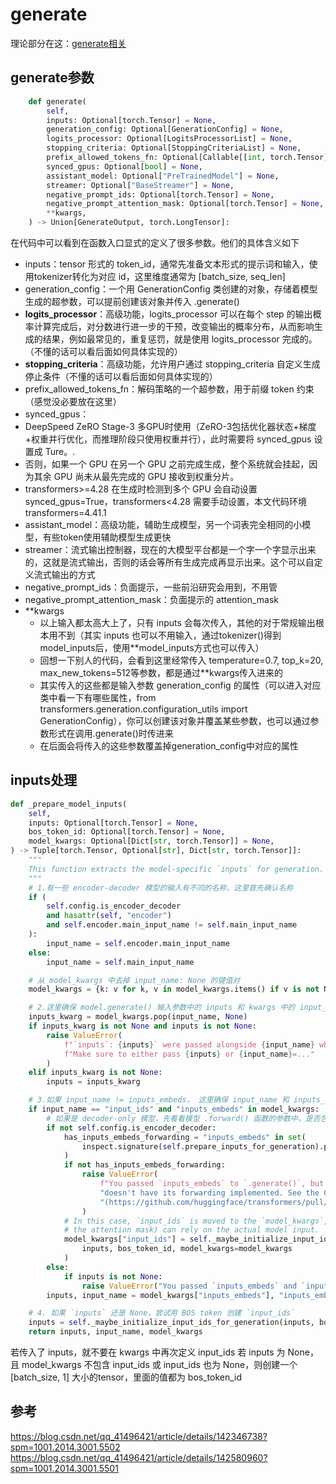 # generate

理论部分在这：[generate相关](../../LLM/inference/generate相关.md)
## generate参数
```python
    def generate(
        self,
        inputs: Optional[torch.Tensor] = None,
        generation_config: Optional[GenerationConfig] = None,
        logits_processor: Optional[LogitsProcessorList] = None,
        stopping_criteria: Optional[StoppingCriteriaList] = None,
        prefix_allowed_tokens_fn: Optional[Callable[[int, torch.Tensor], List[int]]] = None,
        synced_gpus: Optional[bool] = None,
        assistant_model: Optional["PreTrainedModel"] = None,
        streamer: Optional["BaseStreamer"] = None,
        negative_prompt_ids: Optional[torch.Tensor] = None,
        negative_prompt_attention_mask: Optional[torch.Tensor] = None,
        **kwargs,
    ) -> Union[GenerateOutput, torch.LongTensor]:

```
在代码中可以看到在函数入口显式的定义了很多参数。他们的具体含义如下

- inputs：tensor 形式的 token_id，通常先准备文本形式的提示词和输入，使用tokenizer转化为对应 id，这里维度通常为 [batch_size, seq_len]
- generation_config：一个用 GenerationConfig 类创建的对象，存储着模型生成的超参数，可以提前创建该对象并传入 .generate()
- **logits_processor**：高级功能，logits_processor 可以在每个 step 的输出概率计算完成后，对分数进行进一步的干预，改变输出的概率分布，从而影响生成的结果，例如最常见的，重复惩罚，就是使用 logits_processor 完成的。（不懂的话可以看后面如何具体实现的）
- **stopping_criteria**：高级功能，允许用户通过 stopping_criteria 自定义生成停止条件（不懂的话可以看后面如何具体实现的）
- prefix_allowed_tokens_fn：解码策略的一个超参数，用于前缀 token 约束（感觉没必要放在这里）
- synced_gpus：
- DeepSpeed ZeRO Stage-3 多GPU时使用（ZeRO-3包括优化器状态+梯度+权重并行优化，而推理阶段只使用权重并行），此时需要将 synced_gpus 设置成 Ture。.
- 否则，如果一个 GPU 在另一个 GPU 之前完成生成，整个系统就会挂起，因为其余 GPU 尚未从最先完成的 GPU 接收到权重分片。
- transformers>=4.28 在生成时检测到多个 GPU 会自动设置 synced_gpus=True，transformers<4.28 需要手动设置，本文代码环境transformers=4.41.1
- assistant_model：高级功能，辅助生成模型，另一个词表完全相同的小模型，有些token使用辅助模型生成更快
- streamer：流式输出控制器，现在的大模型平台都是一个字一个字显示出来的，这就是流式输出，否则的话会等所有生成完成再显示出来。这个可以自定义流式输出的方式
- negative_prompt_ids：负面提示，一些前沿研究会用到，不用管
- negative_prompt_attention_mask：负面提示的 attention_mask
- **kwargs
	- 以上输入都太高大上了，只有 inputs 会每次传入，其他的对于常规输出根本用不到（其实 inputs 也可以不用输入，通过tokenizer()得到model_inputs后，使用**model_inputs方式也可以传入）
	- 回想一下别人的代码，会看到这里经常传入 temperature=0.7, top_k=20, max_new_tokens=512等参数，都是通过**kwargs传入进来的
	- 其实传入的这些都是输入参数 generation_config 的属性（可以进入对应类中看一下有哪些属性，from transformers.generation.configuration_utils import GenerationConfig），你可以创建该对象并覆盖某些参数，也可以通过参数形式在调用.generate()时传进来
	- 在后面会将传入的这些参数覆盖掉generation_config中对应的属性

## inputs处理
```python
def _prepare_model_inputs(
    self,
    inputs: Optional[torch.Tensor] = None,
    bos_token_id: Optional[torch.Tensor] = None,
    model_kwargs: Optional[Dict[str, torch.Tensor]] = None,
) -> Tuple[torch.Tensor, Optional[str], Dict[str, torch.Tensor]]:
    """
    This function extracts the model-specific `inputs` for generation.
    """
    # 1.有一些 encoder-decoder 模型的输入有不同的名称，这里首先确认名称
    if (
        self.config.is_encoder_decoder
        and hasattr(self, "encoder")
        and self.encoder.main_input_name != self.main_input_name
    ):
        input_name = self.encoder.main_input_name
    else:
        input_name = self.main_input_name

    # 从 model_kwargs 中去掉 input_name: None 的键值对
    model_kwargs = {k: v for k, v in model_kwargs.items() if v is not None or k != input_name}

    # 2.这里确保 model.generate() 输入参数中的 inputs 和 kwargs 中的 input_name 只输入一个
    inputs_kwarg = model_kwargs.pop(input_name, None)
    if inputs_kwarg is not None and inputs is not None:
        raise ValueError(
            f"`inputs`: {inputs}` were passed alongside {input_name} which is not allowed. "
            f"Make sure to either pass {inputs} or {input_name}=..."
        )
    elif inputs_kwarg is not None:
        inputs = inputs_kwarg

    # 3.如果 input_name != inputs_embeds， 这里确保 input_name 和 inputs_embeds 只输入一个
    if input_name == "input_ids" and "inputs_embeds" in model_kwargs:
        # 如果是 decoder-only 模型，先看看模型 .forward() 函数的参数中，是否包含 inputs_embeds，如果不包含就弹出异常
        if not self.config.is_encoder_decoder:
            has_inputs_embeds_forwarding = "inputs_embeds" in set(
                inspect.signature(self.prepare_inputs_for_generation).parameters.keys()
            )
            if not has_inputs_embeds_forwarding:
                raise ValueError(
                    f"You passed `inputs_embeds` to `.generate()`, but the model class {self.__class__.__name__} "
                    "doesn't have its forwarding implemented. See the GPT2 implementation for an example "
                    "(https://github.com/huggingface/transformers/pull/21405), and feel free to open a PR with it!"
                )
            # In this case, `input_ids` is moved to the `model_kwargs`, so a few automations (like the creation of
            # the attention mask) can rely on the actual model input.
            model_kwargs["input_ids"] = self._maybe_initialize_input_ids_for_generation(
                inputs, bos_token_id, model_kwargs=model_kwargs
            )
        else:
            if inputs is not None:
                raise ValueError("You passed `inputs_embeds` and `input_ids` to `.generate()`. Please pick one.")
        inputs, input_name = model_kwargs["inputs_embeds"], "inputs_embeds"

    # 4. 如果 `inputs` 还是 None，尝试用 BOS token 创建 `input_ids`
    inputs = self._maybe_initialize_input_ids_for_generation(inputs, bos_token_id, model_kwargs)
    return inputs, input_name, model_kwargs

```
若传入了 inputs，就不要在 kwargs 中再次定义 input_ids
若 inputs 为 None，且 model_kwargs 不包含 input_ids 或 input_ids 也为 None，则创建一个 [batch_size, 1] 大小的tensor，里面的值都为 bos_token_id


## 参考
https://blog.csdn.net/qq_41496421/article/details/142346738?spm=1001.2014.3001.5502
https://blog.csdn.net/qq_41496421/article/details/142580960?spm=1001.2014.3001.5501
